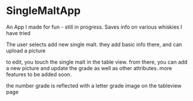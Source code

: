 # SingleMaltApp
An App I made for fun - still in progress.  Saves info on various whiskies I have tried


The user selects add new single malt.  they add basic info there, and can upload a picture

to edit, you touch the single malt in the table view.  from there, you can add a new picture and update the grade as well as 
other attributes.  more features to be added soon.

the number grade is reflected with a letter grade image on the tableview page
